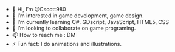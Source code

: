 - 👋 Hi, I’m @Cscott980
- 👀 I’m interested in game development, game design.
- 🌱 I’m currently learning C#. GDscript, JavaScript, HTML5, CSS
- 💞️ I’m looking to collaborate on game programing.
- 📫 How to reach me : DM
- ⚡ Fun fact: I do animations and illustrations.

<!---
Cscott980/Cscott980 is a ✨ special ✨ repository because its `README.md` (this file) appears on your GitHub profile.
You can click the Preview link to take a look at your changes.
--->
